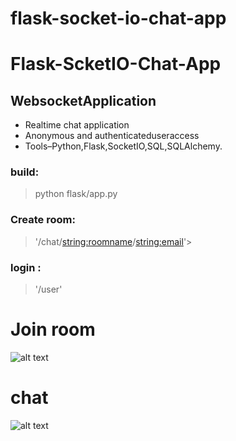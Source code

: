 # flask-socket-io-chat-app
# Flask-ScketIO-Chat-App
## WebsocketApplication

* Realtime chat application 
* Anonymous and authenticateduseraccess 
* Tools–Python,Flask,SocketIO,SQL,SQLAlchemy.


### build:
>python flask/app.py

### Create room:
>'/chat/<string:roomname>/<string:email>'>

### login :
>'/user'

# Join room

![alt text](https://github.com/Nur-A-Alam1997/flask-socket-io-chat-app/blob/flask-socketIO-chatApp/flask/screenshots/join_room.png?raw=true)

# chat

![alt text](https://github.com/Nur-A-Alam1997/flask-socket-io-chat-app/blob/flask-socketIO-chatApp/flask/screenshots/chat.png?raw=true)
